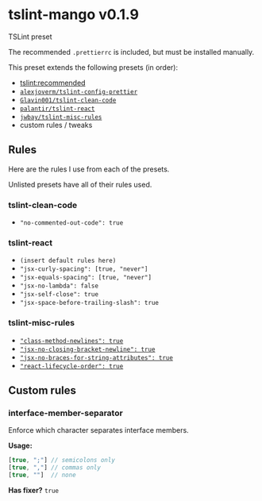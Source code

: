 # tslint-mango v0.1.9

TSLint preset

The recommended `.prettierrc` is included, but must be installed manually.

This preset extends the following presets (in order):

- [tslint:recommended](https://github.com/palantir/tslint/blob/master/src/configs/recommended.ts)
- [`alexjoverm/tslint-config-prettier`](https://github.com/alexjoverm/tslint-config-prettier)
- [`Glavin001/tslint-clean-code`](https://github.com/Glavin001/tslint-clean-code)
- [`palantir/tslint-react`](https://github.com/palantir/tslint-react)
- [`jwbay/tslint-misc-rules`](https://github.com/jwbay/tslint-misc-rules)
- custom rules / tweaks

## Rules

Here are the rules I use from each of the presets.

Unlisted presets have all of their rules used.

### tslint-clean-code

- `"no-commented-out-code": true`

### tslint-react

- `(insert default rules here)`
- `"jsx-curly-spacing": [true, "never"]`
- `"jsx-equals-spacing": [true, "never"]`
- `"jsx-no-lambda": false`
- `"jsx-self-close": true`
- `"jsx-space-before-trailing-slash": true`

### tslint-misc-rules

- [`"class-method-newlines": true`](https://github.com/jwbay/tslint-misc-rules#3)
- [`"jsx-no-closing-bracket-newline": true`](https://github.com/jwbay/tslint-misc-rules#6)
- [`"jsx-no-braces-for-string-attributes": true`](https://github.com/jwbay/tslint-misc-rules#7)
- [`"react-lifecycle-order": true`](https://github.com/jwbay/tslint-misc-rules#8)

## Custom rules

### interface-member-separator

Enforce which character separates interface members.

**Usage:**
```js
[true, ";"] // semicolons only
[true, ","] // commas only
[true, ""]  // none
```

**Has fixer?** `true`

